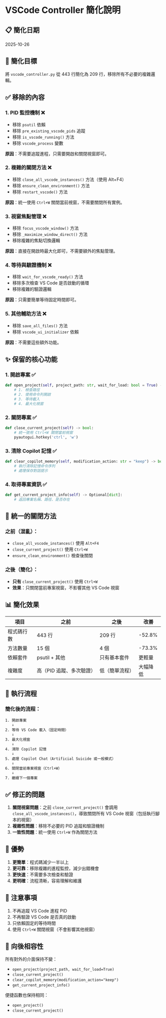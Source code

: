 # VSCode Controller 簡化說明

## 📋 簡化日期
2025-10-26

## 🎯 簡化目標
將 `vscode_controller.py` 從 443 行簡化為 209 行，移除所有不必要的複雜邏輯。

## ✅ 移除的內容

### 1. **PID 監控機制** ❌
- 移除 `psutil` 依賴
- 移除 `pre_existing_vscode_pids` 追蹤
- 移除 `is_vscode_running()` 方法
- 移除 `vscode_process` 變數

**原因**：不需要追蹤進程，只需要開啟和關閉視窗即可。

### 2. **複雜的關閉方法** ❌
- 移除 `close_all_vscode_instances()` 方法（使用 Alt+F4）
- 移除 `ensure_clean_environment()` 方法
- 移除 `restart_vscode()` 方法

**原因**：統一使用 `Ctrl+W` 關閉當前視窗，不需要關閉所有實例。

### 3. **視窗焦點管理** ❌
- 移除 `focus_vscode_window()` 方法
- 移除 `_maximize_window_direct()` 方法
- 移除複雜的焦點切換邏輯

**原因**：直接在開啟時最大化即可，不需要額外的焦點管理。

### 4. **等待與驗證機制** ❌
- 移除 `wait_for_vscode_ready()` 方法
- 移除多次檢查 VS Code 是否啟動的循環
- 移除複雜的驗證邏輯

**原因**：只需要簡單等待固定時間即可。

### 5. **其他輔助方法** ❌
- 移除 `save_all_files()` 方法
- 移除 `vscode_ui_initializer` 依賴

**原因**：不需要這些額外功能。

## ✨ 保留的核心功能

### 1. **開啟專案** ✅
```python
def open_project(self, project_path: str, wait_for_load: bool = True) -> bool:
    # 1. 檢查路徑
    # 2. 使用命令列開啟
    # 3. 等待載入
    # 4. 最大化視窗
```

### 2. **關閉專案** ✅
```python
def close_current_project(self) -> bool:
    # 統一使用 Ctrl+W 關閉當前視窗
    pyautogui.hotkey('ctrl', 'w')
```

### 3. **清除 Copilot 記憶** ✅
```python
def clear_copilot_memory(self, modification_action: str = "keep") -> bool:
    # 執行清除記憶命令序列
    # 處理保存對話提示
```

### 4. **取得專案資訊** ✅
```python
def get_current_project_info(self) -> Optional[dict]:
    # 返回專案名稱、路徑、是否存在
```

## 🔧 統一的關閉方法

### 之前（混亂）：
- `close_all_vscode_instances()` 使用 `Alt+F4`
- `close_current_project()` 使用 `Ctrl+W`
- `ensure_clean_environment()` 檢查後關閉

### 之後（簡化）：
- **只有** `close_current_project()` 使用 `Ctrl+W`
- **效果**：只關閉當前專案視窗，不影響其他 VS Code 視窗

## 📊 簡化效果

| 項目 | 之前 | 之後 | 改善 |
|------|------|------|------|
| 程式碼行數 | 443 行 | 209 行 | -52.8% |
| 方法數量 | 15 個 | 4 個 | -73.3% |
| 依賴套件 | psutil + 其他 | 只有基本套件 | 更輕量 |
| 複雜度 | 高（PID 追蹤、多次驗證）| 低（簡單流程）| 大幅降低 |

## 🎯 執行流程

### 簡化後的流程：
```
1. 開啟專案
   ↓
2. 等待 VS Code 載入（固定時間）
   ↓
3. 最大化視窗
   ↓
4. 清除 Copilot 記憶
   ↓
5. 處理 Copilot Chat（Artificial Suicide 或一般模式）
   ↓
6. 關閉當前專案視窗（Ctrl+W）
   ↓
7. 繼續下一個專案
```

## ✅ 修正的問題

1. **關閉視窗問題**：之前 `close_current_project()` 會調用 `close_all_vscode_instances()`，導致關閉所有 VS Code 視窗（包括執行腳本的視窗）
2. **複雜性問題**：移除不必要的 PID 追蹤和驗證機制
3. **一致性問題**：統一使用 `Ctrl+W` 作為關閉方法

## 🚀 優勢

1. **更簡單**：程式碼減少一半以上
2. **更可靠**：移除複雜的進程監控，減少出錯機會
3. **更快速**：不需要多次檢查和驗證
4. **更明確**：流程清晰，容易理解和維護

## 📝 注意事項

1. 不再追蹤 VS Code 進程 PID
2. 不再驗證 VS Code 是否真的啟動
3. 只依賴固定的等待時間
4. 使用 `Ctrl+W` 關閉視窗（不會影響其他視窗）

## 🔄 向後相容性

所有對外的介面保持不變：
- `open_project(project_path, wait_for_load=True)`
- `close_current_project()`
- `clear_copilot_memory(modification_action="keep")`
- `get_current_project_info()`

便捷函數也保持相同：
- `open_project()`
- `close_current_project()`
